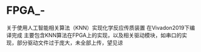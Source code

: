 # FPGA_-
关于使用人工智能相关算法（KNN）实现化学反应传质装置
在Vivadon2019下编译完成
主要包含KNN算法在FPGA上的实现，以及相关驱动模块，如串口的实现，部分驱动文件过于庞大，未全部上传，望见谅

